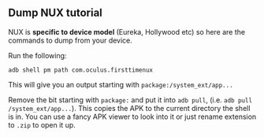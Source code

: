 Dump NUX tutorial
---
NUX is **specific to device model** (Eureka, Hollywood etc) so here are the commands to dump from your device.

Run the following:
```console
adb shell pm path com.oculus.firsttimenux
```
This will give you an output starting with `package:/system_ext/app...`

Remove the bit starting with `package:` and put it into `adb pull`, (i.e. `adb pull /system_ext/app...`).
This copies the APK to the current directory the shell is in. You can use a fancy APK viewer to look into it or just rename extension to `.zip` to open it up.
